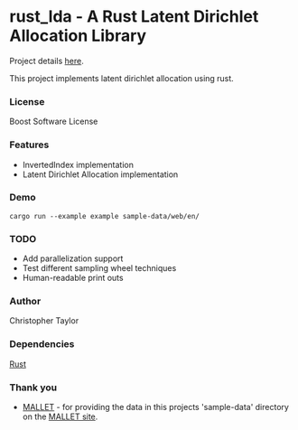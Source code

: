 <!-- Copyright (c) 2020 Christopher Taylor                                          -->
<!--                                                                                -->
<!--   Distributed under the Boost Software License, Version 1.0. (See accompanying -->
<!--   file LICENSE_1_0.txt or copy at http://www.boost.org/LICENSE_1_0.txt)        -->

# rust_lda - A Rust Latent Dirichlet Allocation Library

Project details [here](http://www.github.com/ct-clmsn/rust_lda/).

This project implements latent dirichlet allocation using rust.

### License

Boost Software License

### Features
* InvertedIndex implementation
* Latent Dirichlet Allocation implementation 

### Demo
`cargo run --example example sample-data/web/en/`

### TODO
* Add parallelization support
* Test different sampling wheel techniques
* Human-readable print outs

### Author
Christopher Taylor

### Dependencies
[Rust](https://www.rust-lang.org)

### Thank you
* [MALLET](https://github.com/mimno/Mallet) - for providing the data in this projects 'sample-data' directory on the [MALLET site](http://mallet.cs.umass.edu/index.php).

